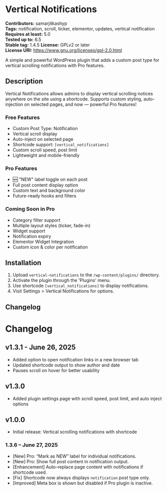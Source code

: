 # Vertical Notifications

**Contributors:** samarjitkashyp  
**Tags:** notification, scroll, ticker, elementor, updates, vertical notification  
**Requires at least:** 5.0  
**Tested up to:** 6.5  
**Stable tag:** 1.4.5 
**License:** GPLv2 or later  
**License URI:** https://www.gnu.org/licenses/gpl-2.0.html  

A simple and powerful WordPress plugin that adds a custom post type for vertical scrolling notifications with Pro features.

## Description

Vertical Notifications allows admins to display vertical scrolling notices anywhere on the site using a shortcode. Supports custom styling, auto-injection on selected pages, and now — powerful Pro features!

### Free Features
- Custom Post Type: Notification
- Vertical scroll display
- Auto-inject on selected page
- Shortcode support: `[vertical_notifications]`
- Custom scroll speed, post limit
- Lightweight and mobile-friendly

### Pro Features
- 🆕 "NEW" label toggle on each post
- Full post content display option
- Custom text and background color
- Future-ready hooks and filters

### Coming Soon in Pro
- Category filter support
- Multiple layout styles (ticker, fade-in)
- Widget support
- Notification expiry
- Elementor Widget Integration
- Custom icon & color per notification

## Installation

1. Upload `vertical-notifications` to the `/wp-content/plugins/` directory.
2. Activate the plugin through the 'Plugins' menu.
3. Use shortcode `[vertical_notifications]` to display notifications.
4. Visit Settings > Vertical Notifications for options.

## Changelog

# Changelog

## v1.3.1 - June 26, 2025
- Added option to open notification links in a new browser tab
- Updated shortcode output to show author and date
- Pauses scroll on hover for better usability

## v1.3.0
- Added plugin settings page with scroll speed, post limit, and auto inject options

## v1.0.0
- Initial release: Vertical scrolling notifications with shortcode

### 1.3.6 – June 27, 2025
- [New] Pro: “Mark as NEW” label for individual notifications.
- [New] Pro: Show full post content in notification output.
- [Enhancement] Auto-replace page content with notifications if shortcode used.
- [Fix] Shortcode now always displays `notification` post type only.
- [Improved] Meta box is shown but disabled if Pro plugin is inactive.
